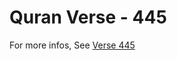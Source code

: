 # Quran Verse - 445 

For more infos, See [Verse 445](https://www.quranbookk.com/quran/search?q=445)